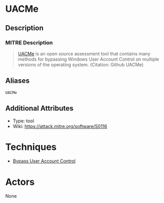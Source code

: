 
# UACMe

## Description

### MITRE Description

> [UACMe](https://attack.mitre.org/software/S0116) is an open source assessment tool that contains many methods for bypassing Windows User Account Control on multiple versions of the operating system. (Citation: Github UACMe)

## Aliases

```
UACMe
```

## Additional Attributes

* Type: tool
* Wiki: https://attack.mitre.org/software/S0116

# Techniques


* [Bypass User Account Control](../techniques/Bypass-User-Account-Control.md)


# Actors

None
